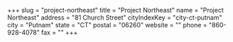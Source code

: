 +++
slug = "project-northeast"
title = "Project Northeast"
name = "Project Northeast"
address = "81 Church Street"
cityIndexKey = "city-ct-putnam"
city = "Putnam"
state = "CT"
postal = "06260"
website = ""
phone = "860-928-4078"
fax = ""
+++
